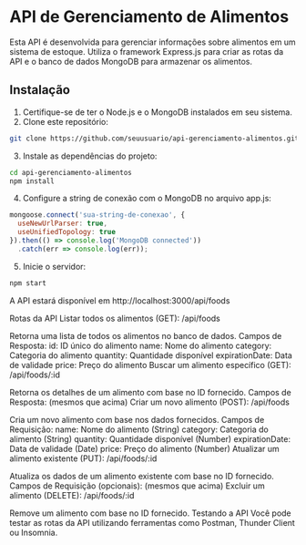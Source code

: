 # API de Gerenciamento de Alimentos

Esta API é desenvolvida para gerenciar informações sobre alimentos em um sistema de estoque. Utiliza o framework Express.js para criar as rotas da API e o banco de dados MongoDB para armazenar os alimentos.

## Instalação

1. Certifique-se de ter o Node.js e o MongoDB instalados em seu sistema.
2. Clone este repositório:

```bash
git clone https://github.com/seuusuario/api-gerenciamento-alimentos.git
```
3. Instale as dependências do projeto:
```bash
cd api-gerenciamento-alimentos
npm install
```

4. Configure a string de conexão com o MongoDB no arquivo app.js:
```javascript 
mongoose.connect('sua-string-de-conexao', {
  useNewUrlParser: true,
  useUnifiedTopology: true
}).then(() => console.log('MongoDB connected'))
  .catch(err => console.log(err));
```
5. Inicie o servidor:
```bash
npm start
```
A API estará disponível em http://localhost:3000/api/foods

Rotas da API
Listar todos os alimentos (GET): /api/foods

Retorna uma lista de todos os alimentos no banco de dados.
Campos de Resposta:
id: ID único do alimento
name: Nome do alimento
category: Categoria do alimento
quantity: Quantidade disponível
expirationDate: Data de validade
price: Preço do alimento
Buscar um alimento específico (GET): /api/foods/:id

Retorna os detalhes de um alimento com base no ID fornecido.
Campos de Resposta: (mesmos que acima)
Criar um novo alimento (POST): /api/foods

Cria um novo alimento com base nos dados fornecidos.
Campos de Requisição:
name: Nome do alimento (String)
category: Categoria do alimento (String)
quantity: Quantidade disponível (Number)
expirationDate: Data de validade (Date)
price: Preço do alimento (Number)
Atualizar um alimento existente (PUT): /api/foods/:id

Atualiza os dados de um alimento existente com base no ID fornecido.
Campos de Requisição (opcionais): (mesmos que acima)
Excluir um alimento (DELETE): /api/foods/:id

Remove um alimento com base no ID fornecido.
Testando a API
Você pode testar as rotas da API utilizando ferramentas como Postman, Thunder Client ou Insomnia.